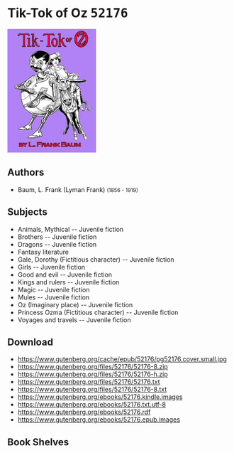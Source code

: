 # Tik-Tok of Oz <kbd>52176</kbd>

![](./cover.medium.jpg "")

## Authors


 - Baum, L. Frank (Lyman Frank) <small>(1856 - 1919)</small>

## Subjects


 - Animals, Mythical -- Juvenile fiction
 - Brothers -- Juvenile fiction
 - Dragons -- Juvenile fiction
 - Fantasy literature
 - Gale, Dorothy (Fictitious character) -- Juvenile fiction
 - Girls -- Juvenile fiction
 - Good and evil -- Juvenile fiction
 - Kings and rulers -- Juvenile fiction
 - Magic -- Juvenile fiction
 - Mules -- Juvenile fiction
 - Oz (Imaginary place) -- Juvenile fiction
 - Princess Ozma (Fictitious character) -- Juvenile fiction
 - Voyages and travels -- Juvenile fiction

## Download


 - https://www.gutenberg.org/cache/epub/52176/pg52176.cover.small.jpg
 - https://www.gutenberg.org/files/52176/52176-8.zip
 - https://www.gutenberg.org/files/52176/52176-h.zip
 - https://www.gutenberg.org/files/52176/52176.txt
 - https://www.gutenberg.org/files/52176/52176-8.txt
 - https://www.gutenberg.org/ebooks/52176.kindle.images
 - https://www.gutenberg.org/ebooks/52176.txt.utf-8
 - https://www.gutenberg.org/ebooks/52176.rdf
 - https://www.gutenberg.org/ebooks/52176.epub.images

## Book Shelves


